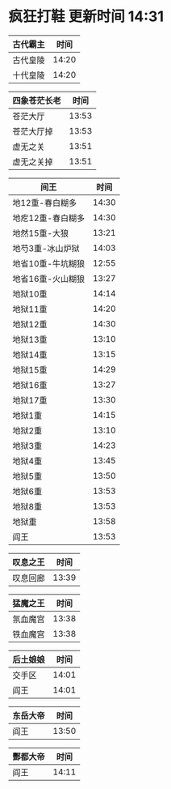 # 疯狂打鞋 更新时间 14:31

| 古代霸主   | 时间    |
|--------|-------|
| 古代皇陵 | 14:20 |
| 十代皇陵 | 14:20 |

| 四象苍茫长老   | 时间    |
|--------|-------|
| 苍茫大厅 | 13:53 |
| 苍茫大厅掉 | 13:53 |
| 虚无之关 | 13:51 |
| 虚无之关掉 | 13:51 |

| 间王   | 时间    |
|--------|-------|
| 地12重-春白糊多 | 14:30 |
| 地疙12重-春白糊多 | 14:30 |
| 地然15重-大狼 | 13:21 |
| 地芍3重-冰山炉狱 | 14:03 |
| 地省10重-牛坑糊狼 | 12:55 |
| 地省16重-火山糊狼 | 13:27 |
| 地狱10重 | 14:14 |
| 地狱11重 | 14:20 |
| 地狱12重 | 14:30 |
| 地狱13重 | 13:10 |
| 地狱14重 | 13:15 |
| 地狱15重 | 14:29 |
| 地狱16重 | 13:27 |
| 地狱17重 | 13:30 |
| 地狱1重 | 14:15 |
| 地狱2重 | 13:10 |
| 地狱3重 | 14:23 |
| 地狱4重 | 13:45 |
| 地狱5重 | 13:50 |
| 地狱6重 | 13:53 |
| 地狱8重 | 13:53 |
| 地狱重 | 13:58 |
| 阎王 | 13:53 |

| 叹息之王   | 时间    |
|--------|-------|
| 叹息回廊 | 13:39 |

| 猛魔之王   | 时间    |
|--------|-------|
| 氛血魔宫 | 13:38 |
| 铁血魔宫 | 13:38 |

| 后土娘娘   | 时间    |
|--------|-------|
| 交手区 | 14:01 |
| 阎王 | 14:01 |

| 东岳大帝   | 时间    |
|--------|-------|
| 阎王 | 13:50 |

| 酆都大帝   | 时间    |
|--------|-------|
| 阎王 | 14:11 |